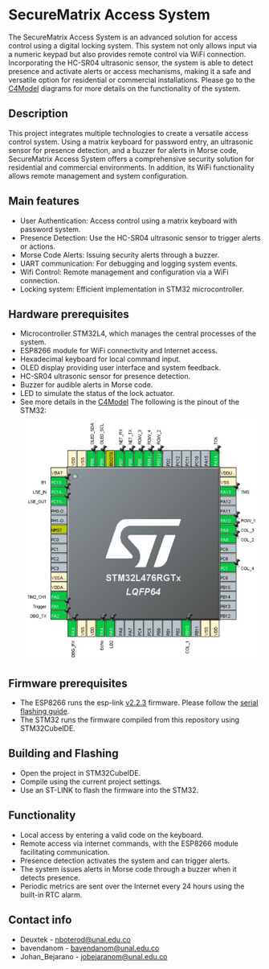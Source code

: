 # SecureMatrix Access System
The SecureMatrix Access System is an advanced solution for access control using a digital locking system. This system not only allows input via a numeric keypad but also provides remote control via WiFi connection. Incorporating the HC-SR04 ultrasonic sensor, the system is able to detect presence and activate alerts or access mechanisms, making it a safe and versatile option for residential or commercial installations. Please go to the [C4Model](Doc/C4Model.md) diagrams for more details on the functionality of the system.

## Description
This project integrates multiple technologies to create a versatile access control system. Using a matrix keyboard for password entry, an ultrasonic sensor for presence detection, and a buzzer for alerts in Morse code, SecureMatrix Access System offers a comprehensive security solution for residential and commercial environments. In addition, its WiFi functionality allows remote management and system configuration.

## Main features
* User Authentication: Access control using a matrix keyboard with password system.
* Presence Detection: Use the HC-SR04 ultrasonic sensor to trigger alerts or actions.
* Morse Code Alerts: Issuing security alerts through a buzzer.
* UART communication: For debugging and logging system events.
* Wifi Control: Remote management and configuration via a WiFi connection.
* Locking system: Efficient implementation in STM32 microcontroller.

## Hardware prerequisites
* Microcontroller STM32L4, which manages the central processes of the system.
* ESP8266 module for WiFi connectivity and Internet access.
* Hexadecimal keyboard for local command input.
* OLED display providing user interface and system feedback.
* HC-SR04 ultrasonic sensor for presence detection.
* Buzzer for audible alerts in Morse code.
* LED to simulate the status of the lock actuator.
*  See more details in the [C4Model](Doc/C4Model.md) The following is the pinout of the STM32: ![pinout](Doc/pinout2.jpg)



## Firmware prerequisites
* The ESP8266 runs the esp-link [v2.2.3](https://github.com/jeelabs/esp-link/releases/tag/v2.2.3) firmware. Please follow the [serial flashing guide](https://github.com/jeelabs/esp-link/blob/master/FLASHING.md#initial-serial-flashing).
* The STM32 runs the firmware compiled from this repository using STM32CubeIDE.

  
## Building and Flashing
* Open the project in STM32CubeIDE.
* Compile using the current project settings.
* Use an ST-LINK to flash the firmware into the STM32.


## Functionality
* Local access by entering a valid code on the keyboard.
* Remote access via internet commands, with the ESP8266 module facilitating communication.
* Presence detection activates the system and can trigger alerts.
* The system issues alerts in Morse code through a buzzer when it detects presence.
* Periodic metrics are sent over the Internet every 24 hours using the built-in RTC alarm.


## Contact info
* Deuxtek - nboterod@unal.edu.co
* bavendanom - bavendanom@unal.edu.co
* Johan_Bejarano - jobejaranom@unal.edu.co


